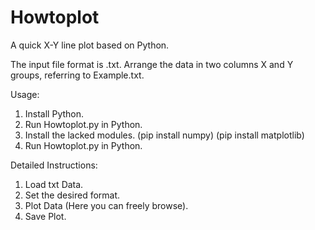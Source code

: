 # Howtoplot
A quick X-Y line plot based on Python.

The input file format is .txt. Arrange the data in two columns X and Y groups, referring to Example.txt.

Usage:
1. Install Python.
2. Run Howtoplot.py in Python.
3. Install the lacked modules. (pip install numpy) (pip install matplotlib)
4. Run Howtoplot.py in Python.

Detailed Instructions:
1. Load txt Data.
2. Set the desired format.
3. Plot Data (Here you can freely browse).
4. Save Plot.
